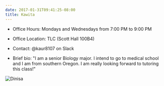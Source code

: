 ```yaml
---
date: 2017-01-31T09:41:25-08:00
title: Kawita
---
```


- Office Hours:  Mondays and Wednesdays from 7:00 PM to 9:00 PM
- Office Location:  TLC (Scott Hall 100B4)
- Contact: @kaur8107 on Slack

- Brief bio:  "I am a senior Biology major. I intend to go to medical school and I am from southern Oregon. I am really looking forward to tutoring this class!"  

![Dinisa](img/dinisa.jpg)